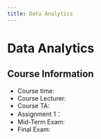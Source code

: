 ```yaml
---
title: Data Analytics
---
```

# Data Analytics
## Course Information
* Course time:
* Course Lecturer:
* Course TA:
* Assignment 1：
* Mid-Term Exam:
* Final Exam: